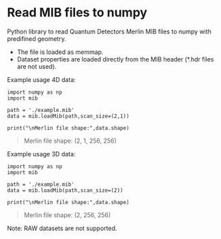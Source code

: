 # Read MIB files to numpy

Python library to read Quantum Detectors Merlin MIB files to numpy with predifined geometry.

* The file is loaded as memmap. 
* Dataset properties are loaded directly from the MIB header (*.hdr files are not used).

Example usage 4D data:
```
import numpy as np
import mib

path = './example.mib'
data = mib.loadMib(path,scan_size=(2,1))

print("\nMerlin file shape:",data.shape)
```
> Merlin file shape: (2, 1, 256, 256)



Example usage 3D data:
```
import numpy as np
import mib

path = './example.mib'
data = mib.loadMib(path,scan_size=(2))

print("\nMerlin file shape:",data.shape)
```
> Merlin file shape: (2, 256, 256)

Note: RAW datasets are not supported.
